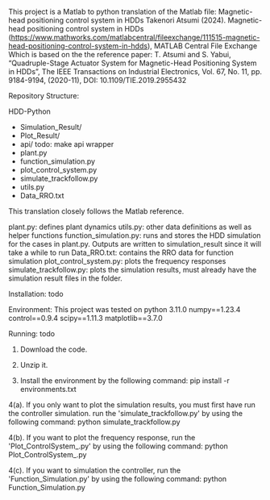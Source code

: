 This project is a Matlab to python translation of the Matlab file: Magnetic-head positioning control system in HDDs
Takenori Atsumi (2024). Magnetic-head positioning control system in HDDs (https://www.mathworks.com/matlabcentral/fileexchange/111515-magnetic-head-positioning-control-system-in-hdds), MATLAB Central File Exchange
Which is based on the the reference paper: T. Atsumi and S. Yabui, 
“Quadruple-Stage Actuator System for Magnetic-Head Positioning System 
in HDDs”, The IEEE Transactions on Industrial Electronics, 
Vol. 67, No. 11, pp. 9184-9194, (2020-11), DOI: 10.1109/TIE.2019.2955432



Repository Structure:

HDD-Python
  - Simulation_Result/
  - Plot_Result/
  - api/ todo: make api wrapper
  - plant.py
  - function_simulation.py
  - plot_control_system.py
  - simulate_trackfollow.py
  - utils.py
  - Data_RRO.txt
  
This translation closely follows the Matlab reference.

plant.py: defines plant dynamics
utils.py: other data definitions as well as helper functions
function_simulation.py: runs and stores the HDD simulation for the cases in plant.py. Outputs are written to simulation_result since it will take a while to run
Data_RRO.txt: contains the RRO data for function simulation
plot_control_system.py: plots the frequency responses
simulate_trackfollow.py: plots the simulation results, must already have the simulation result files in the folder.


Installation:
todo

Environment:
This project was tested on python 3.11.0
numpy==1.23.4
control==0.9.4
scipy==1.11.3
matplotlib==3.7.0

Running: todo

1. Download the code.

2. Unzip it.

3. Install the environment by the following command:
    pip install -r environments.txt

4(a). If you only want to plot the simulation results, you must first have run the controller simulation. 
      run the 'simulate_trackfollow.py' by using the following command:
    python simulate_trackfollow.py

4(b). If you want to plot the frequency response, 
      run the 'Plot_ControlSystem_.py' by using the following command:
    python Plot_ControlSystem_.py

4(c). If you want to simulation the controller,
      run the 'Function_Simulation.py' by using the following command: 
    python Function_Simulation.py